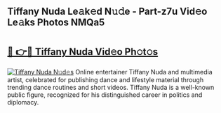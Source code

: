 ## Tiffany Nuda Le𝚊k𝚎d N𝚞𝚍e - Part-z7u Vid𝚎o Le𝚊ks Photos NMQa5

# <h2><a href="http://fbetigu.evod.top/?m=Tiffany+Nuda">🔗 👉🔴 Tiffany Nuda Vid𝚎o Ph𝚘t𝚘s</a></h2>

[![Tiffany Nuda N𝚞d𝚎s](https://i.imgur.com/8V9OHl7.gif)](http://fbetigu.evod.top/?m=Tiffany+Nuda)
Online entertainer Tiffany Nuda and multimedia artist, celebrated for publishing dance and lifestyle material through trending dance routines and short videos. Tiffany Nuda is a well-known public figure, recognized for his distinguished career in politics and diplomacy. 
